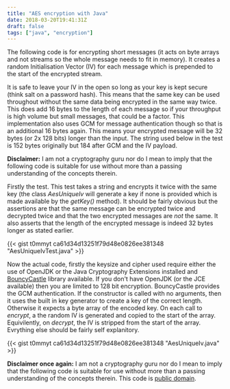 ```yaml
---
title: "AES encryption with Java"
date: 2018-03-20T19:41:31Z
draft: false
tags: ["java", "encryption"]
---
```

The following code is for encrypting short messages (it acts on byte arrays and not streams so the whole message needs to fit in memory). It creates a random Initialisation Vector (IV) for each message which is prepended to the start of the encrypted stream.
<!--more-->

It is safe to leave your IV in the open so long as your key is kept secure (think salt on a password hash).  This means that the same key can be used throughout without the same data being encrypted in the same way twice.  This does add 16 bytes to the length of each message so if your throughput is high volume but small messages, that could be a factor.  This implementation also uses GCM for message authentication though so that is an additional 16 bytes again.  This means your encrypted message will be 32 bytes (or 2x 128 bits) longer than the input.  The string used below in the test is 152 bytes originally but 184 after GCM and the IV payload.

**Disclaimer:**  I am not a cryptography guru nor do I mean to imply that the following code is suitable for use without more than a passing understanding of the concepts therein.

Firstly the test.  This test takes a string and encrypts it twice with the same key (the class *AesUniqueIv* will generate a key if none is provided which is made available by the *getKey()* method).  It should be fairly obvious but the assertions are that the same message can be encrypted twice and decrypted twice and that the two encrypted messages are *not* the same.  It also asserts that the length of the encrypted message is indeed 32 bytes longer as stated earlier.

{{< gist t0mmyt ca61d34d13251f79d48e0826ee381348 "AesUniqueIvTest.java" >}}

Now the actual code, firstly the keysize and cipher used require either the use of OpenJDK or the Java Cryptography Extensions installed and [BouncyCastle](https://www.bouncycastle.org/java.html) library available.  If you don't have OpenJDK (or the JCE available) then you are limited to 128 bit encryption.  BouncyCastle provides the GCM authentication.  If the constructor is called with no arguments, then it uses the built in key generator to create a key of the correct length.  Otherwise it expects a byte array of the encoded key.  On each call to *encrypt*, a the random IV is generated and copied to the start of the array.  Equivilently, on *decrypt*, the IV is stripped from the start of the array.  Evrything else should be fairly self explanitory.

{{< gist t0mmyt ca61d34d13251f79d48e0826ee381348 "AesUniqueIv.java" >}}

**Disclaimer once again:**  I am not a cryptography guru nor do I mean to imply that the following code is suitable for use without more than a passing understanding of the concepts therein.  This code is [public domain](https://unlicense.org/).
